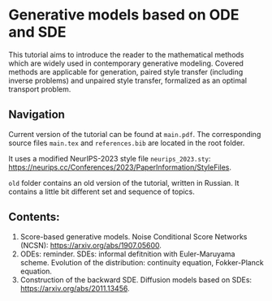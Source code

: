# Generative models based on ODE and SDE

This tutorial aims to introduce the reader to the mathematical methods which are widely used in contemporary generative modeling. Covered methods are applicable for generation, paired style transfer (including inverse problems) and unpaired style transfer, formalized as an optimal transport problem.

## Navigation

Current version of the tutorial can be found at `main.pdf`. The corresponding source files `main.tex` and `references.bib` are located in the root folder.

It uses a modified NeurIPS-2023 style file `neurips_2023.sty`: https://neurips.cc/Conferences/2023/PaperInformation/StyleFiles.

`old` folder contains an old version of the tutorial, written in Russian. It contains a little bit different set and sequence of topics.

## Contents:
1. Score-based generative models. Noise Conditional Score Networks (NCSN): https://arxiv.org/abs/1907.05600.
2. ODEs: reminder. SDEs: informal defitnition with Euler-Maruyama scheme. Evolution of the distribution: continuity equation, Fokker-Planck equation.
3. Construction of the backward SDE. Diffusion models based on SDEs: https://arxiv.org/abs/2011.13456.
